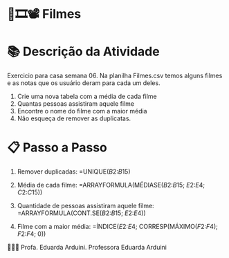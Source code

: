 # 🎥🎞️📽️ Filmes

# 📚 Descrição da Atividade
Exercicio para casa semana 06.
Na planilha Filmes.csv temos alguns filmes e as notas que os usuário deram para cada um deles.

1. Crie uma nova tabela com a média de cada filme
2. Quantas pessoas assistiram aquele filme
3. Encontre o nome do filme com a maior média
4. Não esqueça de remover as duplicatas.


# 📋 Passo a Passo
1. Remover duplicadas:
        =UNIQUE($B$2:$B$15)

2. Média de cada filme:
        =ARRAYFORMULA(MÉDIASE($B$2:$B$15; $E$2:$E$4; $C$2:$C$15))

3. Quantidade de pessoas assistiram aquele filme:
        =ARRAYFORMULA(CONT.SE($B$2:$B$15; $E$2:$E$4))

4. Filme com a maior média:
        =ÍNDICE($E$2:$E$4; CORRESP(MÁXIMO($F$2:$F$4); $F$2:$F$4; 0))


👩🏻‍🏫 Profa. Eduarda Arduini.
Professora Eduarda Arduini